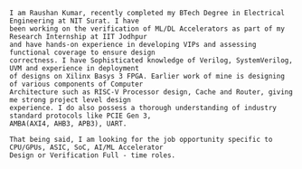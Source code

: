 
    I am Raushan Kumar, recently completed my BTech Degree in Electrical Engineering at NIT Surat. I have 
    been working on the verification of ML/DL Accelerators as part of my Research Internship at IIT Jodhpur 
    and have hands-on experience in developing VIPs and assessing functional coverage to ensure design 
    correctness. I have Sophisticated knowledge of Verilog, SystemVerilog, UVM and experience in deployment 
    of designs on Xilinx Basys 3 FPGA. Earlier work of mine is designing of various components of Computer 
    Architecture such as RISC-V Processor design, Cache and Router, giving me strong project level design 
    experience. I do also possess a thorough understanding of industry standard protocols like PCIE Gen 3, 
    AMBA(AXI4, AHB3, APB3), UART.

    That being said, I am looking for the job opportunity specific to CPU/GPUs, ASIC, SoC, AI/ML Accelerator 
    Design or Verification Full - time roles.
